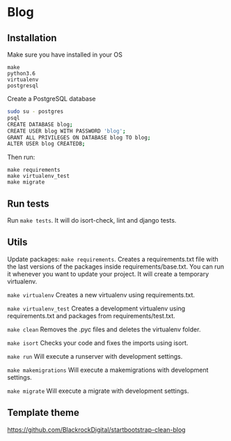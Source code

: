 # Blog

## Installation

Make sure you have installed in your OS
```
make
python3.6
virtualenv
postgresql
```

Create a PostgreSQL database
```sh
sudo su - postgres
psql
CREATE DATABASE blog;
CREATE USER blog WITH PASSWORD 'blog';
GRANT ALL PRIVILEGES ON DATABASE blog TO blog;
ALTER USER blog CREATEDB;
```

Then run:
```
make requirements
make virtualenv_test
make migrate
```

## Run tests

Run `make tests`. It will do isort-check, lint and django tests.

## Utils

Update packages: `make requirements`. Creates a requirements.txt file with the last versions of the packages inside requirements/base.txt. You can run it whenever you want to update your project. It will create a temporary virtualenv.

`make virtualenv` Creates a new virtualenv using requirements.txt.

`make virtualenv_test` Creates a development virtualenv using requirements.txt and packages from requirements/test.txt.

`make clean` Removes the .pyc files and deletes the virtualenv folder.

`make isort` Checks your code and fixes the imports using isort.

`make run` Will execute a runserver with development settings.

`make makemigrations` Will execute a makemigrations with development settings.

`make migrate` Will execute a migrate with development settings.

## Template theme

https://github.com/BlackrockDigital/startbootstrap-clean-blog
